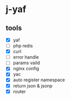 # j-yaf

## tools

-   [x] yaf
-   [ ] php redis
-   [x] curl
-   [ ] error handle
-   [ ] params vaild
-   [x] nginx config
-   [x] yac
-   [x] auto register namespace
-   [x] return json & jsonp
-   [x] router
